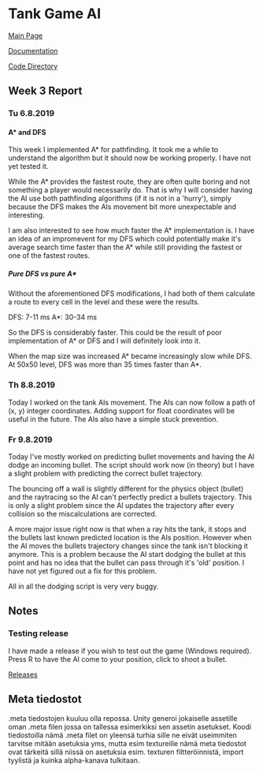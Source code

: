 # Tank Game AI

[Main Page](https://github.com/porrasm/tiralabra-tank-game-ai)

[Documentation](https://github.com/porrasm/tiralabra-tank-game-ai/tree/master/Documentation/)

[Code Directory](https://github.com/porrasm/tiralabra-tank-game-ai/tree/master/Assets/_Assets/Scripts/Games/TankGame/TankAI/)

## Week 3 Report

### Tu 6.8.2019

#### A* and DFS

This week I implemented A* for pathfinding. It took me a while to understand the algorithm but it should now be working properly. I have not yet tested it.

While the A* provides the fastest route, they are often quite boring and not something a player would necessarily do. That is why I will consider having the AI use both pathfinding algorithms (if it is not in a 'hurry'), simply because the DFS makes the AIs movement bit more unexpectable and interesting. 

I am also interested to see how much faster the A* implementation is. I have an idea of an impromevent for my DFS which could potentially make it's average search time faster than the A* while still providing the fastest or one of the fastest routes.

##### Pure DFS vs pure A*

Without the aforementioned DFS modifications, I had both of them calculate a route to every cell in the level and these were the results.

DFS: 7-11 ms
A*: 30-34 ms

So the DFS is considerably faster. This could be the result of poor implementation of A* or DFS and I will definitely look into it.

When the map size was increased A* became increasingly slow while DFS. At 50x50 level, DFS was more than 35 times faster than A*.


### Th 8.8.2019

Today I worked on the tank AIs movement. The AIs can now follow a path of (x, y) integer coordinates. Adding support for float coordinates will be useful in the future. The AIs also have a simple stuck prevention. 


### Fr 9.8.2019

Today I've mostly worked on predicting bullet movements and having the AI dodge an incoming bullet. The script should work now (in theory) but I have a slight problem with predicting the correct bullet trajectory. 

The bouncing off a wall is slightly different for the physics object (bullet) and the raytracing so the AI can't perfectly predict a bullets trajectory. This is only a slight problem since the AI updates the trajectory after every collision so the miscalculations are corrected.

A more major issue right now is that when a ray hits the tank, it stops and the bullets last known predicted location is the AIs position. However when the AI moves the bullets trajectory changes since the tank isn't blocking it anymore. This is a problem because the AI start dodging the bullet at this point and has no idea that the bullet can pass through it's 'old' position. I have not yet figured out a fix for this problem.

All in all the dodging script is very very buggy.

## Notes

### Testing release

I have made a release if you wish to test out the game (Windows required). Press R to have the AI come to your position, click to shoot a bullet.

[Releases](https://github.com/porrasm/tiralabra-tank-game-ai/releases)

## Meta tiedostot

.meta tiedostojen kuuluu olla repossa. Unity generoi jokaiselle assetille oman .meta filen jossa on tallessa esimerkiksi sen assetin asetukset. Koodi tiedostoilla nämä .meta filet on yleensä turhia sille ne eivät useimmiten tarvitse mitään asetuksia yms, mutta esim textureille nämä meta tiedostot ovat tärkeitä sillä niissä on asetuksia esim. texturen filtteröinnistä, import tyylistä ja kuinka alpha-kanava tulkitaan.